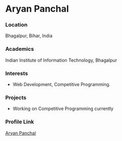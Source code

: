 # Aryan Panchal

### Location

Bhagalpur, Bihar, India

### Academics

Indian Institute of Information Technology, Bhagalpur

### Interests

- Web Development, Competitive Programming.

### Projects

- Working on Competitive Programming currently

### Profile Link

[Aryan Panchal](https://github.com/Aryan-26)
